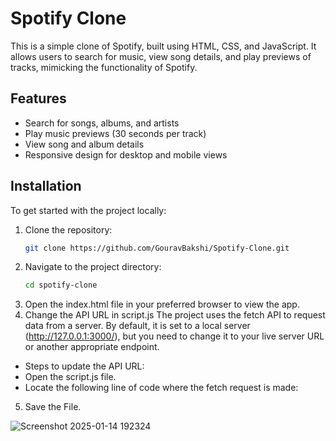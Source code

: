 ﻿# Spotify Clone

This is a simple clone of Spotify, built using HTML, CSS, and JavaScript. It allows users to search for music, view song details, and play previews of tracks, mimicking the functionality of Spotify.

## Features

- Search for songs, albums, and artists
- Play music previews (30 seconds per track)
- View song and album details
- Responsive design for desktop and mobile views

## Installation

To get started with the project locally:

1. Clone the repository:
   ```bash
   git clone https://github.com/GouravBakshi/Spotify-Clone.git

2. Navigate to the project directory:
   ```bash
   cd spotify-clone
3. Open the index.html file in your preferred browser to view the app.
4. Change the API URL in script.js
The project uses the fetch API to request data from a server. By default, it is set to a local server (http://127.0.0.1:3000/), but you need to change it to your live server URL or another appropriate endpoint.
  - Steps to update the API URL:
  - Open the script.js file.
  - Locate the following line of code where the fetch request is made:

5. Save the File.

![Screenshot 2025-01-14 192324](https://github.com/user-attachments/assets/85e4079c-af55-484c-976f-1709e0122491)


